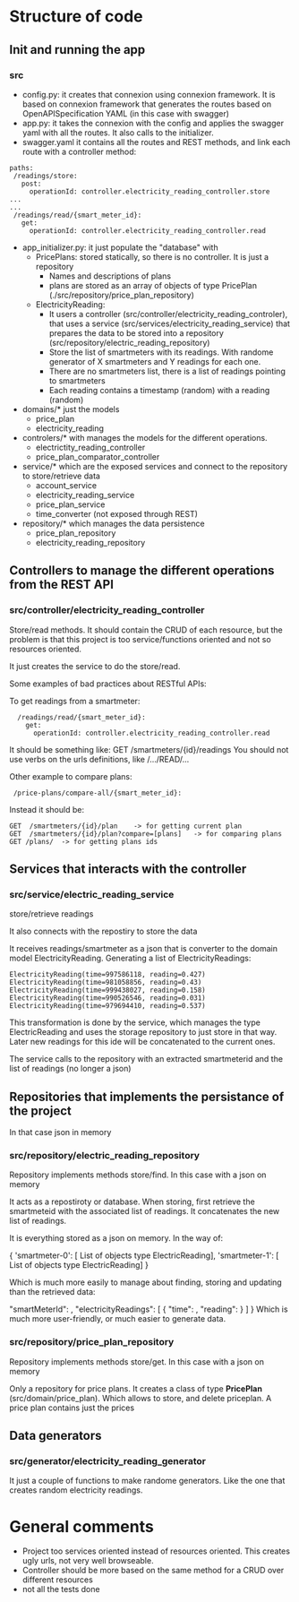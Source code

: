 # Structure of code

## Init and running the app

### src

 * config.py: it creates that connexion using connexion framework.   It is based on connexion framework that generates the routes based on OpenAPISpecification YAML (in this case with swagger)
 * app.py: it takes the connexion with the config and applies the swagger yaml with all the routes. It also calls to the initializer.
 * swagger.yaml it contains all the routes and REST methods, and link each route with a controller method:
 ```
paths:
  /readings/store:
    post:
      operationId: controller.electricity_reading_controller.store
...
...
  /readings/read/{smart_meter_id}:
    get:
      operationId: controller.electricity_reading_controller.read
 ```
 * app_initializer.py: it just populate the "database" with
    * PricePlans: stored statically, so there is no controller. It is just a repository 
        * Names and descriptions of plans
        * plans are stored as an array of objects of type PricePlan (./src/repository/price_plan_repository)
    * ElectricityReading: 
        * It users a controller (src/controller/electricity_reading_controler), that uses a service (src/services/electricity_reading_service) that prepares the data to be stored into a repository (src/repository/electric_reading_repository)
        * Store the list of smartmeters with its readings. With randome generator of X smartmeters and Y readings for each one.
        * There are no smartmeters list, there is a list of readings pointing to smartmeters
        * Each reading contains a timestamp (random) with a reading (random)
* domains/*  just the models
    * price_plan
    * electricity_reading
* controlers/*  with manages the models for the different operations. 
    * electrictity_reading_controller
    * price_plan_comparator_controller
* service/* which are the exposed services and connect to the repository to store/retrieve data
    * account_service
    * electricity_reading_service
    * price_plan_service
    * time_converter (not exposed through REST)
* repository/* which manages the data persistence
    * price_plan_repository
    * electricity_reading_repository


## Controllers to manage the different operations from the REST API

### src/controller/electricity_reading_controller

Store/read methods. It should contain the CRUD of each resource, but the problem is that this project is too service/functions oriented and not so resources oriented.

It just creates the service to do the store/read. 

Some examples of bad practices about RESTful APIs:

To get readings from a smartmeter:
```
  /readings/read/{smart_meter_id}:
    get:
      operationId: controller.electricity_reading_controller.read
```
It should be something like: GET  /smartmeters/{id}/readings
You should not use verbs on the urls definitions, like /.../READ/... 

Other example to compare plans:

```
 /price-plans/compare-all/{smart_meter_id}:
```

Instead it should be:

```
GET  /smartmeters/{id}/plan    -> for getting current plan
GET  /smartmeters/{id}/plan?compare=[plans]   -> for comparing plans
GET /plans/  -> for getting plans ids
```


## Services that interacts with the controller

### src/service/electric_reading_service

store/retrieve readings

It also connects with the repostiry to store the data

It receives readings/smartmeter as a json that is converter to the domain model ElectricityReading. Generating a list of ElectricityReadings:

```
ElectricityReading(time=997586118, reading=0.427) ElectricityReading(time=981058856, reading=0.43) ElectricityReading(time=999438027, reading=0.158) ElectricityReading(time=990526546, reading=0.031) ElectricityReading(time=979694410, reading=0.537)

``` 

This transformation is done by the service, which manages the type ElectricReading and uses the storage repository to just store in that way. Later new readings for this ide will be concatenated to the current ones.

The service calls to the repository with an extracted smartmeterid and the list of readings (no longer a json)


## Repositories that implements the persistance of the project

 In that case json in memory

### src/repository/electric_reading_repository

Repository implements methods store/find. In this case with a json on memory

It acts as a repostiroty or database. When storing, first retrieve the smartmeteid with the associated list of readings. It concatenates the new list of readings.

It is everything stored as a json on memory. In the way of:

{
 'smartmeter-0': [ List of objects type ElectricReading],
 'smartmeter-1': [ List of objects type ElectricReading]
}

Which is much more easily to manage about finding, storing and updating than the retrieved data:


  "smartMeterId": <smartMeterId>,
  "electricityReadings": [
    {
      "time": <timestamp>,
      "reading": <reading>
    }
  ]
}
Which is much more user-friendly, or much easier to generate data.


### src/repository/price_plan_repository

Repository implements methods store/get. In this case with a json on memory

Only a repository for price plans. It creates a class of type **PricePlan** (src/domain/price_plan). Which allows to store, and delete priceplan. A price plan contains just the prices

## Data generators


### src/generator/electricity_reading_generator

It just a couple of functions to make randome generators. Like the one that creates random electricity readings.


# General comments

 * Project too services oriented instead of resources oriented. This creates ugly urls, not very well browseable.
 * Controller should be more based on the same method for a CRUD over different resources
 * not all the tests done
